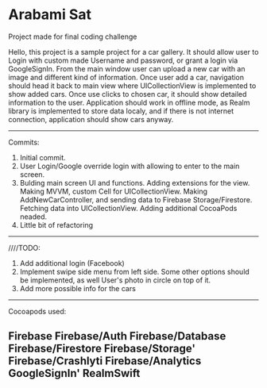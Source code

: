 # Arabami Sat 

Project made for final coding challenge

Hello, this project is a sample project for a car gallery. It should allow user to Login with custom made Username and password, or grant a login via GoogleSignIn. From the main window user can upload a new car with an image and different kind of information. Once user add a car, navigation should head it back to main view where UICollectionView is implemented to show added cars. Once use clicks to chosen car, it should show detailed information to the user. Application should work in offline mode, as Realm library is implemented to store data localy, and if there is not internet connection, application should show cars anyway.

-------------------------------------------------------------

Commits:
1. Initial commit.
2. User Login/Google override login with allowing to enter to the main screen.
3. Bulding main screen UI and functions. Adding extensions for the view. Making MVVM, custom Cell for UICollectionView. Making AddNewCarController, and sending data to Firebase Storage/Firestore. Fetching data into UICollectionView. Adding additional CocoaPods neaded.
4. Little bit of refactoring

-------------------------------------------------------------
////TODO: 

1. Add additional login (Facebook)
2. Implement swipe side menu from left side. Some other options should be implemented, as well User's photo in circle on top of it.
3. Add more possible info for the cars

-------------------------------------------------------------

Cocoapods used: 

Firebase
Firebase/Auth
Firebase/Database
Firebase/Firestore
Firebase/Storage'
Firebase/Crashlyti
Firebase/Analytics
GoogleSignIn'
RealmSwift
---------------------------------------------

